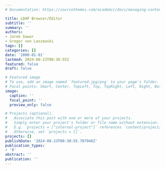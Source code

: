 ```yaml
---
# Documentation: https://sourcethemes.com/academic/docs/managing-content/

title: LDAP Browser/Editor
subtitle: ''
summary: ''
authors:
- Jarek Gawor
- Gregor von Laszewski
tags: []
categories: []
date: '2000-01-01'
lastmod: 2024-08-23T00:30:55Z
featured: false
draft: false

# Featured image
# To use, add an image named `featured.jpg/png` to your page's folder.
# Focal points: Smart, Center, TopLeft, Top, TopRight, Left, Right, BottomLeft, Bottom, BottomRight.
image:
  caption: ''
  focal_point: ''
  preview_only: false

# Projects (optional).
#   Associate this post with one or more of your projects.
#   Simply enter your project's folder or file name without extension.
#   E.g. `projects = ["internal-project"]` references `content/project/deep-learning/index.md`.
#   Otherwise, set `projects = []`.
projects: []
publishDate: '2024-08-23T00:30:55.787946Z'
publication_types:
- '0'
abstract: ''
publication: ''
---
```

